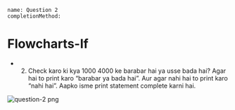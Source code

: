 ```ngMeta
name: Question 2
completionMethod: 
```

# Flowcharts-If


- 2) Check karo ki kya 1000 4000 ke barabar hai ya usse bada hai? Agar hai to print karo “barabar ya bada hai”. Aur agar nahi hai to print karo “nahi hai”. Aapko isme print statement complete karni hai.

![question-2 png](https://storage.googleapis.com/ng-curriculum-images/python-flowcharts/if-worksheet/2.2-question2.png)

